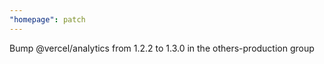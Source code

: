 ```yaml
---
"homepage": patch
---
```


Bump @vercel/analytics from 1.2.2 to 1.3.0 in the others-production group
